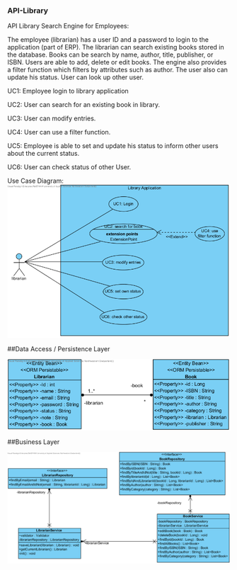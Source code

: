 ### API-Library
API Library Search Engine for Employees:

The employee (librarian) has a user ID and a password to login to the application (part of ERP). The
librarian can search existing books stored in the database. Books can be search by name, author, title,
publisher, or ISBN. Users are able to add, delete or edit books. The engine also provides a 
filter function which filters by attributes such as author. The user also can update his status. 
User can look up other user.

UC1: Employee login to library application 

UC2: User can search for an existing book in library.

UC3: User can modify entries. 

UC4: User can use a filter function.

UC5: Employee is able to set and update his status to inform other users about the current status.

UC6: User can check status of other User. 

Use Case Diagram: 
![alt text](images/Library%20Use%20Case%20Diagram.png)


##Data Access / Persistence Layer

![alt text](images/domainclassdiagram.png)

##Business Layer

![alt text](images/BusinessLayer.png)
